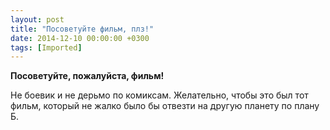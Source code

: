 ```yaml
---
layout: post
title: "Посоветуйте фильм, плз!"
date: 2014-12-10 00:00:00 +0300
tags: [Imported]
---
```


**Посоветуйте, пожалуйста, фильм!**

Не боевик и не дерьмо по комиксам. Желательно, чтобы это был тот фильм, который не жалко было бы отвезти на другую планету по плану Б.